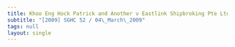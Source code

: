 ```yaml
---
title: Khoo Eng Hock Patrick and Another v Eastlink Shipbroking Pte Ltd and Another
subtitle: "[2009] SGHC 52 / 04\_March\_2009"
tags: null
layout: single
---
```


